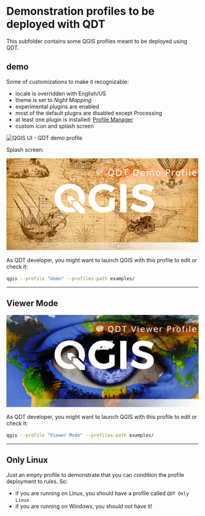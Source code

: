 # Demonstration profiles to be deployed with QDT

This subfolder contains some QGIS profiles meant to be deployed using QDT.

## demo

Some of customizations to make it recognizable:

- locale is overridden with English/US
- theme is set to _Night Mapping_
- experimental plugins are enabled
- most of the default plugns are disabled except Processing
- at least one plugin is installed: [Profile Manager](https://plugins.qgis.org/plugins/profile-manager/)
- custom icon and splash screen

![QGIS UI - QDT demo profile](https://github.com/qgis-deployment/qgis-deployment-toolbelt-cli/blob/main/docs/static/examples_profiles_qdt-demo_qgis_ui.png?raw=true)

Splash screen:

![QGIS splash screen - QDT demo profile](./profiles/demo/images/splash.png)

As QDT developer, you might want to launch QGIS with this profile to edit or check it:

```sh
qgis --profile "demo" --profiles-path examples/
```

----

## Viewer Mode

![QGIS splash screen - QDT viewer profile](./profiles/Viewer%20Mode/images/splash.png)

As QDT developer, you might want to launch QGIS with this profile to edit or check it:

```sh
qgis --profile "Viewer Mode" --profiles-path examples/
```

----

## Only Linux

Just an empty profile to demonstrate that you can condition the profile deployment to rules. So:

- if you are running on Linux, you should have a profile called `QDT Only Linux`
- if you are running on Windows, you should not have it!
